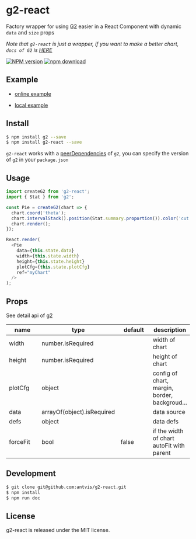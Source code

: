 # g2-react

Factory wrapper for using [G2](http://g2.alipay.com) easier in a React Component with dynamic `data` and `size` props

*Note that `g2-react` is just a wrapper, if you want to make a better chart, `docs of G2` is [HERE](http://g2.alipay.com/)*

[![NPM version][npm-image]][npm-url]
[![npm download][download-image]][download-url]

[npm-image]: http://img.shields.io/npm/v/g2-react.svg?style=flat-square
[npm-url]: http://npmjs.org/package/g2-react
[download-image]: https://img.shields.io/npm/dm/g2-react.svg?style=flat-square
[download-url]: https://npmjs.org/package/g2-react

## Example

- [online example](https://antvis.github.io/g2-react)

- [local example](http://localhost:8989/)


## Install

```bash
$ npm install g2 --save
$ npm install g2-react --save
```

`g2-react` works with a [peerDependencies](https://nodejs.org/en/blog/npm/peer-dependencies/) of `g2`, you can specify the version of `g2` in your `package.json`

## Usage

```js
import createG2 from 'g2-react';
import { Stat } from 'g2';

const Pie = createG2(chart => {
  chart.coord('theta');
  chart.intervalStack().position(Stat.summary.proportion()).color('cut');
  chart.render();
});

React.render(
  <Pie
    data={this.state.data}
    width={this.state.width}
    height={this.state.height}
    plotCfg={this.state.plotCfg}
    ref="myChart"
  />
);
```


## Props

See detail api of [g2](http://g2.alipay.com/api/)

<table class="table table-bordered table-striped">
  <thead>
    <tr>
        <th style="width: 100px;">name</th>
        <th style="width: 50px;">type</th>
        <th style="width: 100px;">default</th>
        <th>description</th>
    </tr>
  </thead>
  <tbody>
    <tr>
      <td>width</td>
      <td>number.isRequired</td>
      <td></td>
      <td>width of chart</td>
    </tr>
    <tr>
      <td>height</td>
      <td>number.isRequired</td>
      <td></td>
      <td>height of chart</td>
    </tr>
    <tr>
      <td>plotCfg</td>
      <td>object</td>
      <td></td>
      <td>config of chart, margin, border, backgroud...</td>
    </tr>
    <tr>
      <td>data</td>
      <td>arrayOf(object).isRequired</td>
      <td></td>
      <td>data source</td>
    </tr>
    <tr>
      <td>defs</td>
      <td>object</td>
      <td></td>
      <td>data defs</td>
    </tr>
    <tr>
      <td>forceFit</td>
      <td>bool</td>
      <td>false</td>
      <td>if the width of chart autoFit with parent</td>
    </tr>
  </tbody>
</table>


## Development

```bash
$ git clone git@github.com:antvis/g2-react.git
$ npm install
$ npm run doc
```

## License

g2-react is released under the MIT license.
